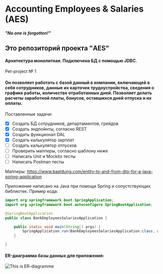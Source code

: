 # Accounting Employees & Salaries (AES)
#### *"No one is forgotten!"*


## Это репозиторий проекта "AES"
#### Архитектура монолитная. Подключена БД с помощью JDBC.

Pet-project № 1
#### Он позволяет работать с  базой данный в компании, включающей в себя сотрудников, данные их карточек трудоустройства, сведения о графике работы, количестве отработанных дней. Позволяет делать расчеты заработной платы, бонусов, оставшихся дней отпуска и их оплаты.

Поставленные задачи:
- [X] Создать БД сотрудников, департаментов, грейдов
- [X] Создать эндпойнты, согласно REST
- [X] Создать функционал DAL
- [X] Создать калькулятор зарплат
- [ ] Создать калькулятор отпусков
- [ ] Проверить мапперы, согласно шаблону ниже
- [ ] Написать Unit и Moсkito тесты
- [ ] Написать Postman тесты

Мапперы: https://www.baeldung.com/entity-to-and-from-dto-for-a-java-spring-application

Приложение написано на Java при помощи Spring и сопустствующих библиотек. Пример кода:

```java
import org.springframework.boot.SpringApplication;
import org.springframework.boot.autoconfigure.SpringBootApplication;

@SpringBootApplication
public class BankEmployeesSalariesApplication {

    public static void main(String[] args) {
        SpringApplication.run(BankEmployeesSalariesApplication.class, args);
    }

}
```

#### ER-диаграмма базы данных для приложения:

![This is ER-diagramme](AnyBankV1.png)

<!-- #### Примеры запросов к базе данных:

Получаем наименование жанров по названиям фильмов:
```
SELECT f.name,
	   g.name
FROM film AS f
JOIN genre AS g ON g.genre_id=f.genre_id 
```
Получаем названия фильмов с рейтингом:
```
SELECT f.name,
	   r.name
FROM film AS f
JOIN rate AS r ON r.rate_id=f.rate_id
```
Получаем количество лайков у фильмов:
```
SELECT f.name,
	   COUNT(l.user_id)
FROM film AS f
JOIN like AS l ON l.film_id=f.film_id
GROUP BY f.name
```
Получаем фильмы, которые нравятся Васе:
```
SELECT u.name,
	   f.name
FROM film AS f
JOIN like AS l ON l.film_id=f.film_id 
JOIN user AS u ON l.user_id=u.user_id
WHERE u.name = 'Vasya'
GROUP BY user_name
```
Получаем пользователей, которым нравится фильм Дюна:
```
SELECT u.name
FROM user AS u
JOIN like AS l ON l.user_id=f.user_id 
JOIN film AS f ON f.film_id=l.film_id
WHERE f.name = 'Dune'
```
Получаем друзей Васи:
```
SELECT f.name
FROM user AS u
JOIN friendly_status AS fs u.user_id=fs.user_id
JOIN friend AS f ON fs.user_id=f.friend_id
WHERE user_name='Vasya'
``` -->

